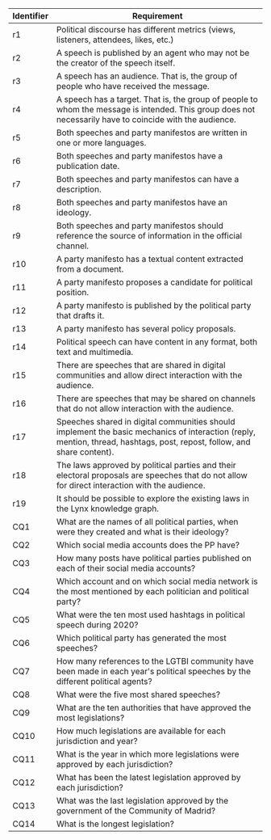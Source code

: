 | Identifier | Requirement |
| ---------- | ----------- |
| r1 | Political discourse has different metrics (views, listeners, attendees, likes, etc.) | 
| r2 | A speech is published by an agent who may not be the creator of the speech itself. | 
| r3 | A speech has an audience. That is, the group of people who have received the message. | 
| r4 | A speech has a target. That is, the group of people to whom the message is intended. This group does not necessarily have to coincide with the audience. | 
| r5 | Both speeches and party manifestos are written in one or more languages. | 
| r6 | Both speeches and party manifestos have a publication date. | 
| r7 | Both speeches and party manifestos can have a description. | 
| r8 | Both speeches and party manifestos have an ideology. | 
| r9 | Both speeches and party manifestos should reference the source of information in the official channel. | 
| r10 | A party manifesto has a textual content extracted from a document. | 
| r11 | A party manifesto proposes a candidate for political position. | 
| r12 | A party manifesto is published by the political party that drafts it. | 
| r13 | A party manifesto has several policy proposals. | 
| r14 | Political speech can have content in any format, both text and multimedia. | 
| r15 | There are speeches that are shared in digital communities and allow direct interaction with the audience. | 
| r16 | There are speeches that may be shared on channels that do not allow interaction with the audience. | 
| r17 | Speeches shared in digital communities should implement the basic mechanics of interaction (reply, mention, thread, hashtags, post, repost, follow, and share content). | 
| r18 | The laws approved by political parties and their electoral proposals are speeches that do not allow for direct interaction with the audience. | 
| r19 | It should be possible to explore the existing laws in the Lynx knowledge graph. | 
| CQ1 | What are the names of all political parties, when were they created and what is their ideology? | 
| CQ2 | Which social media accounts does the PP have? | 
| CQ3 | How many posts have political parties published on each of their social media accounts? | 
| CQ4 | Which account and on which social media network is the most mentioned by each politician and political party? | 
| CQ5 | What were the ten most used hashtags in political speech during 2020? | 
| CQ6 | Which political party has generated the most speeches? | 
| CQ7 | How many references to the LGTBI community have been made in each year's political speeches by the different political agents? | 
| CQ8 | What were the five most shared speeches? | 
| CQ9 | What are the ten authorities that have approved the most legislations? | 
| CQ10 | How much legislations are available for each jurisdiction and year? | 
| CQ11 | What is the year in which more legislations were approved by each jurisdiction? | 
| CQ12 | What has been the latest legislation approved by each jurisdiction? | 
| CQ13 | What was the last legislation approved by the government of the Community of Madrid? | 
| CQ14 | What is the longest legislation? | 
